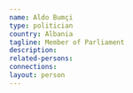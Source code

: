 ```yaml
---
name: Aldo Bumçi
type: politician
country: Albania
tagline: Member of Parliament
description:
related-persons:
connections:
layout: person
---
```

